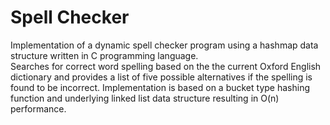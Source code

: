# Spell Checker
Implementation of a dynamic spell checker program using a hashmap data structure written in C programming language.  
Searches for correct word spelling based on the the current Oxford English dictionary and provides a list of five
possible alternatives if the spelling is found to be incorrect.  Implementation is based on a bucket type hashing function
and underlying linked list data structure resulting in O(n) performance.
